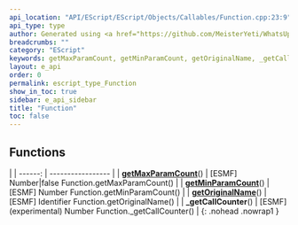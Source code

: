 ```yaml
---
api_location: "API/EScript/EScript/Objects/Callables/Function.cpp:23:9"
api_type: type
author: Generated using <a href="https://github.com/MeisterYeti/WhatsUpDoc">WhatsUpDoc</a>
breadcrumbs: ""
category: "EScript"
keywords: getMaxParamCount, getMinParamCount, getOriginalName, _getCallCounter
layout: e_api
order: 0
permalink: escript_type_Function
show_in_toc: true
sidebar: e_api_sidebar
title: "Function"
toc: false
---
```


## Functions

|
| ------: | ----------------- |
| **[getMaxParamCount](classEScript_1_1Function#classEScript_1_1Function_1a3ac5dccd12981fb2a4ec69fd2bea9bba)**() | [ESMF] Number\|false Function.getMaxParamCount() |
| **[getMinParamCount](classEScript_1_1Function#classEScript_1_1Function_1a66a74b0b6a82d248f99f8d9a3fd31524)**() | [ESMF] Number Function.getMinParamCount() |
| **[getOriginalName](classEScript_1_1Function#classEScript_1_1Function_1a7277022e1f51debc956e1341260a7ffa)**() | [ESMF] Identifier Function.getOriginalName() |
| **_getCallCounter**() | [ESMF] (experimental) Number Function._getCallCounter() |
{: .nohead .nowrap1 }
